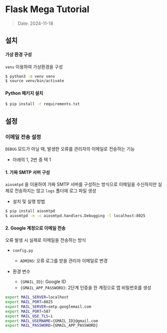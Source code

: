 # Flask Mega Tutorial

> Date: 2024-11-18

## 설치

#### 가상 환경 구성

`venv` 이용하여 가상환경을 구성

```bash
$ python3 -m venv venv
$ source venv/bin/activate
```

#### Python 패키지 설치

```bash
$ pip install -r requirements.txt
```

## 설정

### 이메일 전송 설정

`DEBUG` 모드가 아닐 때, 발생한 오류를 관리자의 이메일로 전송하는 기능

-   아래의 1, 2번 중 택 1

#### 1. 가짜 SMTP 서버 구성

`aiosmtpd` 을 이용하여 가짜 SMTP 서버를 구성하는 방식으로
이메일을 수신하지만 실제로 전송하지는 않고 `logs` 폴더에 로그 파일 생성

-   설치 및 실행 방법

```bash
$ pip install aiosmtpd
$ aiosmtpd -n -c aiosmtpd.handlers.Debugging -l localhost:8025
```

#### 2. Google 계정으로 이메일 전송

오류 발생 시 실제로 이메일을 전송하는 방식

-   `config.py`

    -   `ADMINS`: 오류 로그를 받을 관리자 이메일로 변경

-   환경 변수

    -   `{GMAIL_ID}`: Google ID
    -   `{GMAIL_APP_PASSWORD}`: 2단계 인증을 한 계정으로 앱 비밀번호를 생성

```bash
export MAIL_SERVER=localhost
export MAIL_PORT=8025
export MAIL_SERVER=smtp.googlemail.com
export MAIL_PORT=587
export MAIL_USE_TLS=1
export MAIL_USERNAME={GMAIL_ID}@gmail.com
export MAIL_PASSWORD={GMAIL_APP_PASSWORD}
```
